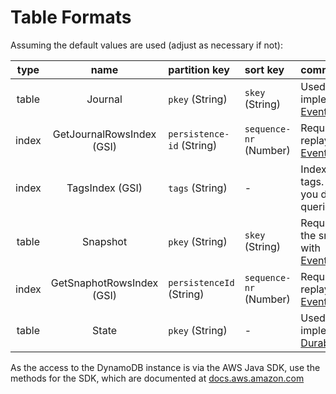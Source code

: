 # Table Formats

Assuming the default values are used (adjust as necessary if not):

| type | name | partition key             | sort key | comments |
|:----:|:----:|:--------------------------|:---------|:---------|
|table | Journal | `pkey` (String)           | `skey` (String) | Used when implementing [EventSourcedBehavior](https://pekko.apache.org/docs/pekko/current/typed/persistence.html).|
|index | GetJournalRowsIndex (GSI) | `persistence-id` (String) | `sequence-nr` (Number) | Required the index for replaying [EventSourcedBehavior](https://pekko.apache.org/docs/pekko/current/typed/persistence.html). |
|index | TagsIndex (GSI) | `tags` (String)           | - | Index for queries using tags. Not Required if you do not use queries. |
|table | Snapshot | `pkey` (String)           | `skey` (String) | Required when using the snapshot feature with [EventSourcedBehavior](https://pekko.apache.org/docs/pekko/current/typed/persistence.html). |
|index | GetSnaphotRowsIndex (GSI) | `persistenceId` (String)  | `sequence-nr` (Number) | Required the index for replaying [EventSourcedBehavior](https://pekko.apache.org/docs/pekko/current/typed/persistence.html). |
|table | State | `pkey` (String)           | - | Used when implementing [DurableStateBehavior](https://pekko.apache.org/docs/pekko/current/typed/index-persistence-durable-state.html) |

As the access to the DynamoDB instance is via the AWS Java SDK, use the methods for the SDK, which are documented at [docs.aws.amazon.com](https://docs.aws.amazon.com/sdk-for-java/v2/developer-guide/credentials.html)
